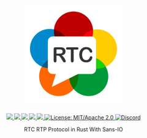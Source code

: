 <h1 align="center">
 <a href="https://webrtc.rs"><img src="https://raw.githubusercontent.com/webrtc-rs/sfu-rs.github.io/master/res/rtc.png" alt="WebRTC.rs"></a>
 <br>
</h1>
<p align="center">
 <a href="https://github.com/webrtc-rs/rtc/actions">
  <img src="https://github.com/webrtc-rs/rtc/workflows/cargo/badge.svg">
 </a>
 <a href="https://codecov.io/gh/webrtc-rs/rtc">
  <img src="https://codecov.io/gh/webrtc-rs/rtc/branch/main/graph/badge.svg">
 </a>
 <a href="https://deps.rs/repo/github/webrtc-rs/rtc">
  <img src="https://deps.rs/repo/github/webrtc-rs/rtc/status.svg">
 </a>
 <a href="https://crates.io/crates/rtc-rtp">
  <img src="https://img.shields.io/crates/v/rtc-rtp.svg">
 </a>
 <a href="https://docs.rs/rtc-rtp">
  <img src="https://docs.rs/rtc-rtp/badge.svg">
 </a>
 <a href="https://doc.rust-lang.org/1.6.0/complement-project-faq.html#why-dual-mitasl2-license">
  <img src="https://img.shields.io/badge/license-MIT%2FApache--2.0-blue" alt="License: MIT/Apache 2.0">
 </a>
 <a href="https://discord.gg/4Ju8UHdXMs">
  <img src="https://img.shields.io/discord/800204819540869120?logo=discord" alt="Discord">
 </a>
</p>
<p align="center">
 RTC RTP Protocol in Rust With Sans-IO
</p>
